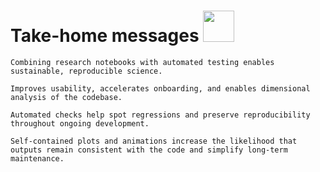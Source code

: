 # Take-home messages <img src="img/list-ul-solid.svg" width="50">

```{admonition} Essential integration
Combining research notebooks with automated testing enables sustainable, reproducible science.
```
```{admonition} Modularity and IoC
Improves usability, accelerates onboarding, and enables dimensional analysis of the codebase.
```
```{admonition} Maintenance of research-result reproducibility
Automated checks help spot regressions and preserve reproducibility throughout ongoing development.
```
```{admonition} Generated and embedded visuals
Self-contained plots and animations increase the likelihood that outputs remain consistent with the code and simplify long-term maintenance.
```


